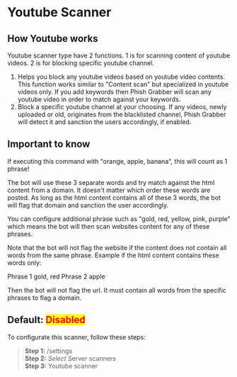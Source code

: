 # Youtube Scanner

## How Youtube works

Youtube scanner type have 2 functions. 1 is for scanning content of youtube videos. 2 is for blocking specific youtube channel.

1. Helps you block any youtube videos based on youtube video contents. This function works similar to "Content scan" but specialized in youtube videos only. If you add keywords then Phish Grabber will scan any youtube video in order to match against your keywords.&#x20;
2. Block a specific youtube channel at your choosing. If any videos, newly uploaded or old, originates from the blacklisted channel, Phish Grabber will detect it and sanction the users accordingly, if enabled.&#x20;

## Important to know

If executing this command with "orange, apple, banana", this will count as 1 phrase!

The bot will use these 3 separate words and try match against the html content from a domain. It doesn't matter which order these words are posted. As long as the html content contains all of these 3 words, the bot will flag that domain and sanction the user accordingly.

You can configure additional phrase such as "gold, red, yellow, pink, purple" which means the bot will then scan websites content for any of these phrases.

Note that the bot will not flag the website if the content does not contain all words from the same phrase. Example if the html content contains these words only:

Phrase 1 gold, red Phrase 2 apple

Then the bot will not flag the url. It must contain all words from the specific phrases to flag a domain.

## Default: <mark style="color:red;">Disabled</mark>

To configurate this scanner, follow these steps:

> **Step 1:** /settings\
> **Step 2:** _Select_ Server scanners\
> **Step 3:** Youtube scanner
